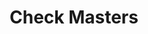 ---
title: Check Masters
slug: check-masters
updated-on: '2024-05-30T13:44:31.749Z'
created-on: '2024-05-30T13:41:46.671Z'
published-on: '2024-05-30T13:54:32.469Z'
f_city-state-2:
- cms/city/franklin-in.md
- cms/city/branson-mo.md
- cms/city/bothell-wa.md
- cms/city/monroe-wa.md
- cms/city/kirkland-wa.md
- cms/city/bellevue-wa.md
- cms/city/bellingham-wa.md
- cms/city/everett-wa.md
- cms/city/kent-wa.md
- cms/city/renton-wa.md
- cms/city/lynnwood-wa.md
- cms/city/seattle-wa.md
- cms/city/issaquah-wa.md
- cms/city/silverlake-wa.md
- cms/city/american-fork-ut.md
- cms/city/mill-creek-wa.md
- cms/city/shoreline-wa.md
- cms/city/natchez-ms.md
- cms/city/lufkin-tx.md
- cms/city/nacogdoches-tx.md
- cms/city/brookeland-tx.md
f_locations:
- cms/payday-loan/check-masters-13810.md
- cms/payday-loan/check-masters-13811.md
- cms/payday-loan/check-masters-13812.md
- cms/payday-loan/check-masters-13813.md
- cms/payday-loan/check-masters-13814.md
- cms/payday-loan/check-masters-13815.md
- cms/payday-loan/check-masters-13816.md
- cms/payday-loan/check-masters-13817.md
- cms/payday-loan/check-masters-13818.md
- cms/payday-loan/check-masters-13819.md
- cms/payday-loan/check-masters-13820.md
- cms/payday-loan/check-masters-13821.md
- cms/payday-loan/check-masters-13822.md
- cms/payday-loan/check-masters-13823.md
- cms/payday-loan/check-masters-13824.md
- cms/payday-loan/check-masters-13825.md
- cms/payday-loan/check-masters-13826.md
- cms/payday-loan/check-masters-13827.md
- cms/payday-loan/check-masters-13828.md
- cms/payday-loan/check-masters-13829.md
- cms/payday-loan/check-masters-13830.md
- cms/payday-loan/check-masters-13831.md
- cms/payday-loan/check-masters-13832.md
- cms/payday-loan/check-masters-13833.md
- cms/payday-loan/check-masters-13834.md
- cms/payday-loan/check-masters-13835.md
- cms/payday-loan/check-masters-13836.md
- cms/payday-loan/check-masters-13837.md
- cms/payday-loan/check-masters-13838.md
- cms/payday-loan/check-masters-13839.md
- cms/payday-loan/check-masters-13840.md
- cms/payday-loan/check-masters-13841.md
- cms/payday-loan/check-masters-13842.md
- cms/payday-loan/check-masters-13843.md
- cms/payday-loan/check-masters-13844.md
- cms/payday-loan/check-masters-13845.md
- cms/payday-loan/check-masters-13846.md
- cms/payday-loan/check-masters-13847.md
- cms/payday-loan/check-masters-13848.md
- cms/payday-loan/check-masters-13849.md
- cms/payday-loan/check-masters-13850.md
- cms/payday-loan/check-masters-13851.md
- cms/payday-loan/check-masters-13852.md
- cms/payday-loan/check-masters-13853.md
- cms/payday-loan/check-masters-13854.md
- cms/payday-loan/check-masters-13855.md
- cms/payday-loan/check-masters-13856.md
- cms/payday-loan/check-masters-13857.md
- cms/payday-loan/check-masters-13858.md
- cms/payday-loan/check-masters-13859.md
- cms/payday-loan/check-masters-13860.md
- cms/payday-loan/check-masters-13861.md
- cms/payday-loan/check-masters-13862.md
- cms/payday-loan/check-masters-13863.md
- cms/payday-loan/check-masters-13864.md
- cms/payday-loan/check-masters-13865.md
- cms/payday-loan/check-masters-13866.md
- cms/payday-loan/check-masters-13867.md
- cms/payday-loan/check-masters-13868.md
- cms/payday-loan/check-masters-13869.md
- cms/payday-loan/check-masters-13870.md
- cms/payday-loan/check-masters-13871.md
- cms/payday-loan/check-masters-13872.md
- cms/payday-loan/check-masters-13873.md
f_states:
- cms/state/indiana.md
- cms/state/missouri.md
- cms/state/washington.md
- cms/state/utah.md
- cms/state/mississippi.md
- cms/state/texas.md
layout: '[company].html'
tags: company
---